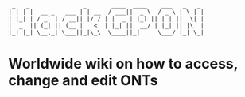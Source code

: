 ```
 _   _               _       ____  ____    ___   _   _ 
| | | |  __ _   ___ | | __  / ___||  _ \  / _ \ | \ | |
| |_| | / _` | / __|| |/ / | |  _ | |_) || | | ||  \| |
|  _  || (_| || (__ |   <  | |_| ||  __/ | |_| || |\  |
|_| |_| \__,_| \___||_|\_\  \____||_|     \___/ |_| \_|
```

# Worldwide wiki on how to access, change and edit ONTs

